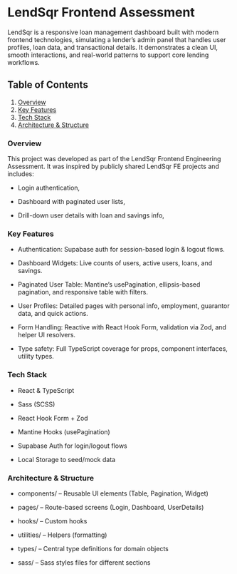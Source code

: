 # LendSqr Frontend Assessment

LendSqr is a responsive loan management dashboard built with modern frontend technologies, simulating a lender’s admin panel that handles user profiles, loan data, and transactional details. It demonstrates a clean UI, smooth interactions, and real-world patterns to support core lending workflows.

## Table of Contents

1. [Overview](#overview)
2. [Key Features](#key-features)
3. [Tech Stack](#tech-stack)
4. [Architecture & Structure](#architecture-structure)

### Overview

This project was developed as part of the LendSqr Frontend Engineering Assessment. It was inspired by publicly shared LendSqr FE projects and includes:

- Login authentication,

- Dashboard with paginated user lists,

- Drill-down user details with loan and savings info,

### Key Features

- Authentication: Supabase auth for session-based login & logout flows.

- Dashboard Widgets: Live counts of users, active users, loans, and savings.

- Paginated User Table: Mantine’s usePagination, ellipsis-based pagination, and responsive table with filters.

- User Profiles: Detailed pages with personal info, employment, guarantor data, and quick actions.

- Form Handling: Reactive with React Hook Form, validation via Zod, and helper UI resolvers.

- Type safety: Full TypeScript coverage for props, component interfaces, utility types.

### Tech Stack

- React & TypeScript

- Sass (SCSS)

- React Hook Form + Zod

- Mantine Hooks (usePagination)

- Supabase Auth for login/logout flows

- Local Storage to seed/mock data

### Architecture & Structure

- components/ – Reusable UI elements (Table, Pagination, Widget)

- pages/ – Route-based screens (Login, Dashboard, UserDetails)

- hooks/ – Custom hooks

- utilities/ – Helpers (formatting)

- types/ – Central type definitions for domain objects

- sass/ – Sass styles files for different sections
